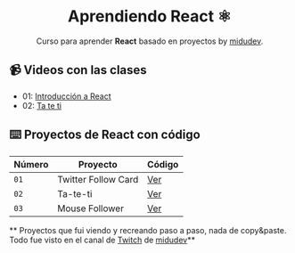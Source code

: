 <div align="center">

# Aprendiendo React ⚛️

Curso para aprender **React** basado en proyectos by [midudev](https://github.com/midudev).
</div>

## 📹 Videos con las clases

- 01: [Introducción a React](https://www.youtube.com/watch?v=7iobxzd_2wY)
- 02: [Ta te ti](https://www.youtube.com/watch?v=qkzcjwnueLA)

## ⌨️ Proyectos de React con código

| Número | Proyecto | Código |
| --- | --- | --- |
| `01` | Twitter Follow Card | [Ver](project/01-twitter-follow-card/) |
| `02` | Ta-te-ti | [Ver](project/02-ta-te-ti/) |
| `03` | Mouse Follower | [Ver](project/03-mouse-flollower/) |




** Proyectos que fui viendo y recreando paso a paso, nada de copy&paste.
Todo fue visto en el canal de [Twitch](https://twitch.tv/midudev) de [midudev](https://twitter.com/midudev)**
